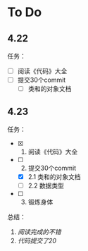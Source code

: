 # To Do

## 4.22
任务：
- [ ] 阅读《代码》大全
- [ ] 提交30个commit
  - [ ] 类和的对象文档
  
## 4.23
任务：
- [x] 1. 阅读《代码》大全
- [ ] 2. 提交30个commit
  - [x] 2.1 类和的对象文档
  - [ ] 2.2 数据类型
- [ ] 3. 锻炼身体

总结：
1. *阅读完成的不错*
2. *代码提交了20*

